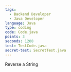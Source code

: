 ```yaml
---
tags:
  - Backend Developer
  - Java Developer
language: Java
type: coding
code: Code.java
points: 3
seconds: 1200
test: TestCode.java
secret-test: SecretTest.java
---
```


Reverse a String

